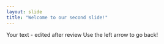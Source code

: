 ```yaml
---
layout: slide
title: "Welcome to our second slide!"
---
```

Your text - edited after review
Use the left arrow to go back!
